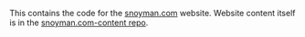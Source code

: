This contains the code for the [snoyman.com](http://www.snoyman.com) website.
Website content itself is in the [snoyman.com-content
repo](https://github.com/snoyberg/snoyman.com-content).
